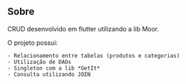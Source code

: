 ## Sobre

CRUD desenvolvido em flutter utilizando a lib Moor.

O projeto possui:

    - Relacionamento entre tabelas (produtos e categorias)
    - Utilização de DAOs
    - Singleton com a lib *GetIt*
    - Consulta utilizando JOIN 